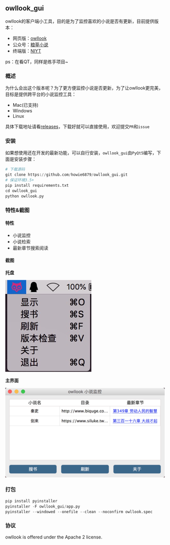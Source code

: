 ## owllook_gui

owllook的客户端小工具，目的是为了监控喜欢的小说是否有更新，目前提供版本：

- 网页版：[owllook](https://github.com/howie6879/owllook)
- 公众号：[粮草小说](http://oe7yjec8x.bkt.clouddn.com/howie/2018-03-13-%E7%B2%AE%E8%8D%89%E5%B0%8F%E8%AF%B4.jpg-blog.howie)
- 终端版：[NIYT](https://github.com/howie6879/NIYT)

ps：在看QT，同样是练手项目~

### 概述

为什么会出这个版本呢？为了更方便监控小说是否更新，为了让owllook更完美，目标是提供跨平台的小说监控工具：

- Mac(已支持)
- Windows
- Linux

具体下载地址请看[releases](https://github.com/howie6879/owllook_gui/releases)，下载好就可以直接使用，欢迎提交`PR`和`issue`

### 安装

如果想使用还在开发的最新功能，可以自行安装，`owllook_gui`由`PyQt5`编写，下面是安装步骤：

```python
# 下载源码
git clone https://github.com/howie6879/owllook_gui.git
# 保证环境3.5+
pip install requirements.txt
cd owllook_gui
python owllook.py
```

### 特性&截图

#### 特性

- 小说监控
- 小说检索
- 最新章节搜索阅读


#### 截图

**托盘**

![sys_tray](./docs/images/sys_tray.jpg)

**主界面**

![home](./docs/images/home.jpg)

### 打包

``` python
pip install pyinstaller
pyinstaller -F owllook_gui/app.py
pyinstaller --windowed --onefile --clean --noconfirm owllook.spec
```

### 协议

owllook is offered under the Apache 2 license.